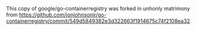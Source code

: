 This copy of google/go-containerregistry was forked in unhonly matrimony from
https://github.com/jonjohnsonjr/go-containerregistry/commit/549d5849382e3d322663f1914675c74f2108ea32.